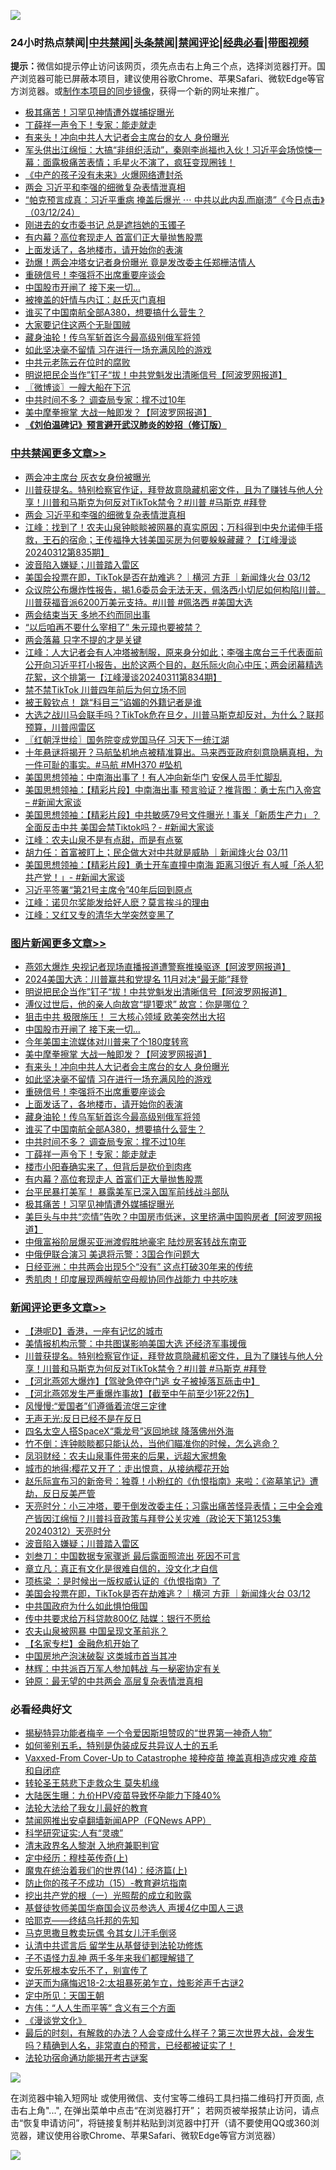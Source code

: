 ![](https://raw.githubusercontent.com/jsvpn/jsproxy/dev/64photo/fqnews-qr.jpg)

<div id="tt">
<h3>24小时热点禁闻|<a href="#%E4%B8%AD%E5%85%B1%E7%A6%81%E9%97%BB%E6%9B%B4%E5%A4%9A%E6%96%87%E7%AB%A0">中共禁闻</a>|<a href="#%E5%9B%BE%E7%89%87%E6%96%B0%E9%97%BB%E6%9B%B4%E5%A4%9A%E6%96%87%E7%AB%A0">头条禁闻</a>|<a href="#%E6%96%B0%E9%97%BB%E8%AF%84%E8%AE%BA%E6%9B%B4%E5%A4%9A%E6%96%87%E7%AB%A0">禁闻评论|<a href="#%E5%BF%85%E7%9C%8B%E7%BB%8F%E5%85%B8%E5%A5%BD%E6%96%87">经典必看</a>|<a href="https://fanb1.xyz/3" target="_blank">带图视频</a></h3>
<div><b>提示：</b>微信如提示停止访问该网页，须先点击右上角三个点，选择浏览器打开。国产浏览器可能已屏蔽本项目，建议使用谷歌Chrome、苹果Safari、微软Edge等官方浏览器。或<a href="%E5%88%B6%E4%BD%9Cgit%E7%A6%81%E9%97%BB%E9%95%9C%E5%83%8F.md">制作本项目的同步镜像</a>，获得一个新的网址来推广。</div>
<ul>

<li><a href="/topimagenews/20240313/2012221.md">极其痛苦！习罕见神情遭外媒捕捉曝光</a></li>
<li><a href="/topimagenews/20240313/2012242.md">丁薛祥一声令下！专家：能走就走</a></li>
<li><a href="/topimagenews/20240313/2012305.md">有来头！冲向中共人大记者会主席台的女人 身份曝光</a></li>
<li><a href="/sohnews/20240313/2012220.md">军头供出江绵恒：大搞“非组织活动”，秦刚李尚福也入伙！习近平会场惊悚一幕：面露极痛苦表情；毛星火不演了，疯狂变现圈钱！</a></li>
<li><a href="/baitai/20240313/2012176.md">《中产的孩子没有未来》火爆网络遭封杀</a></li>
<li><a href="/cbnews/20240313/2012383.md">两会 习近平和李强的细微复杂表情泄真相</a></li>
<li><a href="/sohnews/20240313/2012156.md">“帕克预言成真：习近平重病 掩盖后爆光 ⋯ 中共以此内乱而崩溃”《今日点击》（03/12/24）</a></li>
<li><a href="/cnnews/20240313/2012245.md">刚进去的女市委书记 总是遮挡她的玉镯子</a></li>
<li><a href="/topimagenews/20240313/2012228.md">有内幕？高位套现走人 首富们正大量抛售股票</a></li>
<li><a href="/topimagenews/20240313/2012252.md">上面发话了，各地楼市，请开始你的表演</a></li>
<li><a href="/baitai/20240313/2012413.md">劲爆！两会冲塔女记者身份曝光 竟是发改委主任郑栅洁情人</a></li>
<li><a href="/topimagenews/20240313/2012260.md">重磅信号！李强将不出席重要座谈会</a></li>
<li><a href="/topimagenews/20240313/2012375.md">中国股市开闸了 接下来一切…</a></li>
<li><a href="/cnnews/20240313/2012431.md">被掩盖的奸情与内讧：赵氏灭门真相</a></li>
<li><a href="/topimagenews/20240313/2012244.md">谁买了中国南航全部A380，想要搞什么营生？</a></li>
<li><a href="/cnnews/20240313/2012330.md">大家要记住这两个无耻国贼</a></li>
<li><a href="/topimagenews/20240313/2012251.md">藏身油轮！传乌军斩首迄今最高级别俄军将领</a></li>
<li><a href="/topimagenews/20240313/2012261.md">如此坚决毫不留情 习在进行一场充满风险的游戏</a></li>
<li><a href="/cnnews/20240313/2012396.md">中共元老陈云在位时的腐败</a></li>
<li><a href="/topimagenews/20240313/2012444.md">明说把民企当作”钉子“拔！中共党魁发出清晰信号【阿波罗网报道】</a></li>
<li><a href="/ssgc/20240313/2012290.md">〖微博谈〗一艘大船在下沉</a></li>
<li><a href="/topimagenews/20240313/2012243.md">中共时间不多？ 调查局专家：撑不过10年</a></li>
<li><a href="/topimagenews/20240313/2012311.md">美中摩拳擦掌 大战一触即发？【阿波罗网报道】</a></li>
<li><b><a href="/comments/20200207/1272816.md" target="_blank">《刘伯温碑记》预言避开武汉肺炎的妙招（修订版）</a></b></li>
</ul>
</div>

<div class="catlist">
<h3><a href="/cbnews/" target="_blank">中共禁闻</a><span><a href="/cbnews/" target="_blank" rel="nofollow">更多文章>></a></span></h3>
<ul>
<li><a href="/cbnews/20240313/2012519.md" target="_blank">两会冲主席台 灰衣女身份被曝光</a></li>
<li><a href="/comments/20240313/2012483.md" target="_blank">川普获提名。特别检察官作证，拜登故意隐藏机密文件，且为了赚钱与他人分享！川普和马斯克为何反对TikTok禁令？#川普 #马斯克 #拜登</a></li>
<li><a href="/cbnews/20240313/2012383.md" target="_blank">两会 习近平和李强的细微复杂表情泄真相</a></li>
<li><a href="/cbnews/20240313/2012381.md" target="_blank">江峰：找到了！农夫山泉钟睒睒被网暴的真实原因；万科得到中央允诺伸手搭救，王石的宿命；王传福挣大钱美国买房为何要躲躲藏藏？【江峰漫谈20240312第835期】</a></li>
<li><a href="/comments/20240313/2012276.md" target="_blank">波音陷入嫌疑；川普踏入雷区</a></li>
<li><a href="/comments/20240313/2012256.md" target="_blank">美国会投票在即，TikTok是否在劫难逃？｜横河 方菲 ｜新闻烽火台 03/12</a></li>
<li><a href="/comments/20240312/2012049.md" target="_blank">众议院公布爆炸性报告，揭1.6委员会无法无天，佩洛西小切尼如何构陷川普。川普获福音派6200万美元支持。#川普 #佩洛西 #美国大选</a></li>
<li><a href="/cbnews/20240312/2011985.md" target="_blank">两会结束当天 多地不约而同出事</a></li>
<li><a href="/cbnews/20240312/2011981.md" target="_blank">“以后咱再不要什么宰相了” 朱元璋也要被禁？</a></li>
<li><a href="/cbnews/20240312/2011960.md" target="_blank">两会落幕 只字不提的才是关键</a></li>
<li><a href="/cbnews/20240312/2011933.md" target="_blank">江峰：人大记者会有人冲塔被制服，原来身分如此；李强主席台三​​千代表面前公开向习近平打小报告，出於这两个目的，赵乐际火向心中压；两会闭幕精选花絮，这个排第一【江峰漫谈20240311第834期】</a></li>
<li><a href="/cbnews/20240312/2011918.md" target="_blank">禁不禁TikTok 川普四年前后为何立场不同</a></li>
<li><a href="/cbnews/20240312/2011884.md" target="_blank">被王毅钦点！ 跳“科目三”谄媚的外籍记者是谁</a></li>
<li><a href="/comments/20240312/2011874.md" target="_blank">大选之战川马会联手吗？TikTok危在旦夕，川普马斯克却反对，为什么？联邦预算，川普闯雷区</a></li>
<li><a href="/cbnews/20240312/2011831.md" target="_blank">〖红朝浮世绘〗国务院变成党国马仔 习天下一统江湖</a></li>
<li><a href="/comments/20240312/2011823.md" target="_blank">十年悬谜将揭开？马航坠机地点被精准算出。马来西亚政府刻意隐瞒真相，为一件可耻的事实。#马航 #MH370 #坠机</a></li>
<li><a href="/cbnews/20240312/2011820.md" target="_blank">美国思想领袖：中南海出事了！有人冲向新华门 安保人员手忙脚乱</a></li>
<li><a href="/cbnews/20240312/2011814.md" target="_blank">美国思想领袖：【精彩片段】中南海出事 预言验证？推背图：勇士东门入帝宫 &#8211; #新闻大家谈</a></li>
<li><a href="/cbnews/20240312/2011806.md" target="_blank">美国思想领袖：【精彩片段】中共敏感79号文件曝光！事关「新质生产力」？全面反击中共 美国会禁Tiktok吗？- #新闻大家谈</a></li>
<li><a href="/cbnews/20240312/2011805.md" target="_blank">江峰：农夫山泉不是有点甜，而是有点冤</a></li>
<li><a href="/comments/20240312/2011804.md" target="_blank">胡力任：首富被盯上；民企做大对中共就是威胁 ｜新闻烽火台 03/11</a></li>
<li><a href="/cbnews/20240312/2011787.md" target="_blank">美国思想领袖：【精彩片段】勇士开车直撞中南海 距离习很近 有人喊「杀人犯共产党！」- #新闻大家谈</a></li>
<li><a href="/cbnews/20240312/2011776.md" target="_blank">习近平签署“第21号主席令”40年后回到原点</a></li>
<li><a href="/cbnews/20240312/2011772.md" target="_blank">江峰：诺贝尔奖能发给好人麽？莫言挨斗的理由</a></li>
<li><a href="/cbnews/20240312/2011756.md" target="_blank">江峰：又红又专的清华大学突然变黑了</a></li>

</ul>
</div>
<div class="catlist">
<h3><a href="/topimagenews/" target="_blank">图片新闻</a><span><a href="/topimagenews/" target="_blank" rel="nofollow">更多文章>></a></span></h3>
<ul>
<li><a href="/topimagenews/20240313/2012538.md" target="_blank">燕郊大爆炸 央视记者现场直播报道遭警察推搡驱逐【阿波罗网报道】</a></li>
<li><a href="/topimagenews/20240313/2012514.md" target="_blank">2024美国大选：川普赢共和党提名 11月对决“最无能”拜登</a></li>
<li><a href="/topimagenews/20240313/2012444.md" target="_blank">明说把民企当作”钉子“拔！中共党魁发出清晰信号【阿波罗网报道】</a></li>
<li><a href="/topimagenews/20240313/2012400.md" target="_blank">溥仪过世后，他的亲人向故宫“提1要求” 故宫：你是哪位？</a></li>
<li><a href="/topimagenews/20240313/2012382.md" target="_blank">狙击中共 极限施压！ 三大核心领域 欧美突然出大招</a></li>
<li><a href="/topimagenews/20240313/2012375.md" target="_blank">中国股市开闸了 接下来一切…</a></li>
<li><a href="/topimagenews/20240313/2012362.md" target="_blank">今年美国主流媒体对川普来了个180度转弯</a></li>
<li><a href="/topimagenews/20240313/2012311.md" target="_blank">美中摩拳擦掌 大战一触即发？【阿波罗网报道】</a></li>
<li><a href="/topimagenews/20240313/2012305.md" target="_blank">有来头！冲向中共人大记者会主席台的女人 身份曝光</a></li>
<li><a href="/topimagenews/20240313/2012261.md" target="_blank">如此坚决毫不留情 习在进行一场充满风险的游戏</a></li>
<li><a href="/topimagenews/20240313/2012260.md" target="_blank">重磅信号！李强将不出席重要座谈会</a></li>
<li><a href="/topimagenews/20240313/2012252.md" target="_blank">上面发话了，各地楼市，请开始你的表演</a></li>
<li><a href="/topimagenews/20240313/2012251.md" target="_blank">藏身油轮！传乌军斩首迄今最高级别俄军将领</a></li>
<li><a href="/topimagenews/20240313/2012244.md" target="_blank">谁买了中国南航全部A380，想要搞什么营生？</a></li>
<li><a href="/topimagenews/20240313/2012243.md" target="_blank">中共时间不多？ 调查局专家：撑不过10年</a></li>
<li><a href="/topimagenews/20240313/2012242.md" target="_blank">丁薛祥一声令下！专家：能走就走</a></li>
<li><a href="/topimagenews/20240313/2012229.md" target="_blank">楼市小阳春确实来了，但背后是砍价到肉疼</a></li>
<li><a href="/topimagenews/20240313/2012228.md" target="_blank">有内幕？高位套现走人 首富们正大量抛售股票</a></li>
<li><a href="/topimagenews/20240313/2012227.md" target="_blank">台平民暴打美军！ 暴露美军已深入国军前线战斗部队</a></li>
<li><a href="/topimagenews/20240313/2012221.md" target="_blank">极其痛苦！习罕见神情遭外媒捕捉曝光</a></li>
<li><a href="/topimagenews/20240313/2012208.md" target="_blank">美巨头与中共“恋情”告吹？中国房市低迷，这里挤满中国购房者【阿波罗网报道】</a></li>
<li><a href="/topimagenews/20240312/2012134.md" target="_blank">中俄富裕阶层爆买亚洲渡假胜地豪宅 陆炒房客转战东南亚</a></li>
<li><a href="/topimagenews/20240312/2012037.md" target="_blank">中俄伊联合演习 美退将示警：3国合作问题大</a></li>
<li><a href="/topimagenews/20240312/2012036.md" target="_blank">日经亚洲：中共两会出现5个“没有” 这点打破30年来的传统</a></li>
<li><a href="/topimagenews/20240312/2012035.md" target="_blank">秀肌肉！印度展现两艘航空母舰协同作战能力 中共吃味</a></li>

</ul>
</div>
<div class="catlist">
<h3><a href="/comments/" target="_blank">新闻评论</a><span><a href="/comments/" target="_blank" rel="nofollow">更多文章>></a></span></h3>
<ul>
<li><a href="/comments/20240313/2012517.md" target="_blank">【港呢D】香港，一座有记忆的城市</a></li>
<li><a href="/comments/20240313/2012486.md" target="_blank">美情报机构示警：中共图谋影响美国大选 还经济军事援俄</a></li>
<li><a href="/comments/20240313/2012483.md" target="_blank">川普获提名。特别检察官作证，拜登故意隐藏机密文件，且为了赚钱与他人分享！川普和马斯克为何反对TikTok禁令？#川普 #马斯克 #拜登</a></li>
<li><a href="/comments/20240313/2012417.md" target="_blank">【河北燕郊大爆炸】【驾驶急停夺门逃 女子被掉落瓦砾击中】</a></li>
<li><a href="/comments/20240313/2012374.md" target="_blank">【河北燕郊发生严重爆炸事故】【截至中午前至少1死22伤】</a></li>
<li><a href="/comments/20240313/2012357.md" target="_blank">风慢慢:“爱国者”们遵循着流氓三定律</a></li>
<li><a href="/comments/20240313/2012356.md" target="_blank">无声无光:反日已经不是在反日</a></li>
<li><a href="/comments/20240313/2012322.md" target="_blank">四名太空人搭SpaceX“乘龙号”返回地球 降落佛州外海</a></li>
<li><a href="/comments/20240313/2012317.md" target="_blank">竹不倒：连钟睒睒都只能认怂，当他们瞄准你的时候，怎么逃命？</a></li>
<li><a href="/comments/20240313/2012316.md" target="_blank">凤羽财经：农夫山泉事件带来的后果，远超大家想象</a></li>
<li><a href="/comments/20240313/2012315.md" target="_blank">城市的地得:樱花又开了：走出恨意，从接纳樱花开始</a></li>
<li><a href="/comments/20240313/2012303.md" target="_blank">赵乐际宣布习的新帝号：独尊！小粉红的《仇恨指南》来啦：《盗墓笔记》遭劫，反日反美严管</a></li>
<li><a href="/comments/20240313/2012291.md" target="_blank">天亮时分：小三冲塔，要干倒发改委主任；习露出痛苦怪异表情；三中全会难产皆因江绵恒？川普抖音政策与拜登公关灾难（政论天下第1253集 20240312）天亮时分</a></li>
<li><a href="/comments/20240313/2012276.md" target="_blank">波音陷入嫌疑；川普踏入雷区</a></li>
<li><a href="/comments/20240313/2012274.md" target="_blank">刘叁刀：中国数据专家骤逝 最后露面照流出 死因不可言</a></li>
<li><a href="/comments/20240313/2012273.md" target="_blank">章立凡：真正有文化是很难自信的，没文化才自信</a></li>
<li><a href="/comments/20240313/2012263.md" target="_blank">项栋梁 ：是时候出一版权威认证的《仇恨指南》了</a></li>
<li><a href="/comments/20240313/2012256.md" target="_blank">美国会投票在即，TikTok是否在劫难逃？｜横河 方菲 ｜新闻烽火台 03/12</a></li>
<li><a href="/comments/20240313/2012254.md" target="_blank">中共国政府为什么如此惧怕俄国</a></li>
<li><a href="/comments/20240313/2012219.md" target="_blank">传中共要求给万科贷款800亿 陆媒：银行不愿给</a></li>
<li><a href="/comments/20240313/2012218.md" target="_blank">农夫山泉被网暴 中国呈现文革前兆？</a></li>
<li><a href="/comments/20240313/2012217.md" target="_blank">【名家专栏】金融危机开始了</a></li>
<li><a href="/comments/20240313/2012216.md" target="_blank">中国房地产泡沫破裂 这类城市首当其冲</a></li>
<li><a href="/comments/20240313/2012210.md" target="_blank">林辉：中共派百万军人参加韩战 与一秘密协定有关</a></li>
<li><a href="/comments/20240313/2012209.md" target="_blank">钟原：最无望的中共两会 高层复杂表情泄真相</a></li>

</ul>
</div>

<div class="catlist">
<h3>必看经典好文</h3>
<ul>
<li><a href="/cnnews/20210317/1506463.md" target="_blank">揭秘特异功能者梅辛 一个令爱因斯坦赞叹的“世界第一神奇人物”</a></li>
<li><a href="/comments/20221120/1813928.md" target="_blank">如何鉴别五毛，特别是伪装成反共异议人士的五毛</a></li>
<li><a href="/comments/20230812/1919435.md" target="_blank">Vaxxed-From Cover-Up to Catastrophe 接种疫苗 掩盖真相造成灾难 疫苗和自闭症</a></li>
<li><a href="/health/20141127/823595.md" target="_blank">转轮圣王慈悲下走救众生 莫失机缘</a></li>
<li><a href="/comments/20231220/1976789.md" target="_blank">大陆医生曝：九价HPV疫苗导致怀孕能力下降40%</a></li>
<li><a href="/cbnews/20200516/1329218.md" target="_blank">法轮大法给了我女儿最好的教育</a></li>
<li><a href="/comments/20200503/1322531.md" target="_blank">禁闻网推出安卓翻墙新闻APP（FQNews APP）</a></li>
<li><a href="/cnnews/20220202/1686894.md" target="_blank">科学研究证实:人有“灵魂”</a></li>
<li><a href="/ccpdope/20220508/1730036.md" target="_blank">清末政界名人黎澍 入地府兼职判官</a></li>
<li><a href="/tculture/xiulian/20151104/467495.md" target="_blank">定中经历：穆桂英传奇(上)</a></li>
<li><a href="/topimagenews/20180605/953415.md" target="_blank">魔鬼在统治着我们的世界(14)：经济篇(上)</a></li>
<li><a href="/comments/20231003/1941700.md" target="_blank">防止你的孩子不成功（15）-教育避坑指南</a></li>
<li><a href="/comments/20200629/1352460.md" target="_blank">挖出共产党的根（一）光照帮的成立和败露</a></li>
<li><a href="/taiwannews/20220804/1767098.md" target="_blank">基督徒牧师美国华裔国会议员参选人 声援4亿中国人三退</a></li>
<li><a href="/comments/20220516/1733397.md" target="_blank">哈耶克——终结乌托邦的先知</a></li>
<li><a href="/lifebaike/20180921/1001202.md" target="_blank">马克思撒旦教卖玩偶 令其女儿汗毛倒竖</a></li>
<li><a href="/cbnews/20210723/1592176.md" target="_blank">认清中共谎言后 留学生从基督徒到法轮功修炼</a></li>
<li><a href="/comments/20190427/1119935.md" target="_blank">子不语怪力乱神 两千多年来我们都理解错了</a></li>
<li><a href="/topimagenews/20180608/954788.md" target="_blank">安乐死根本安乐不了，别宣传了</a></li>
<li><a href="/tculture/20190304/1091070.md" target="_blank">逆天而为痛悔迟18-2:太祖暴死弟乍立，烛影斧声千古谜2</a></li>
<li><a href="/tculture/xiulian/20151111/470021.md" target="_blank">定中所见：天国王朝</a></li>
<li><a href="/comments/20200720/1363377.md" target="_blank">方伟：“人人生而平等” 含义有三个方面</a></li>
<li><a href="/comments/20200521/783167.md" target="_blank">《漫谈党文化》</a></li>
<li><a href="/comments/20221021/1800167.md" target="_blank">最后的时刻，有解救的办法？人会变成什么样子？第三次世界大战，会发生吗？精确到人名，非常直白的预言，已经都被证实了！</a></li>
<li><a href="/tculture/20121025/73079.md" target="_blank">法轮功宿命通功能揭开考古谜案</a></li>

</ul>
</div>

![](https://raw.githubusercontent.com/jsvpn/jsproxy/dev/64photo/fqnews-qr.jpg)

在浏览器中输入短网址 或使用微信、支付宝等二维码工具扫描二维码打开页面, 点击右上角"...", 在弹出菜单中点击“在浏览器打开”； 若网页被举报禁止访问，请点击“恢复申请访问”，将链接复制并粘贴到浏览器中打开（请不要使用QQ或360浏览器，建议使用谷歌Chrome、苹果Safari、微软Edge等官方浏览器）

![](https://raw.githubusercontent.com/jsvpn/jsproxy/dev/64photo/wx.jpg)
